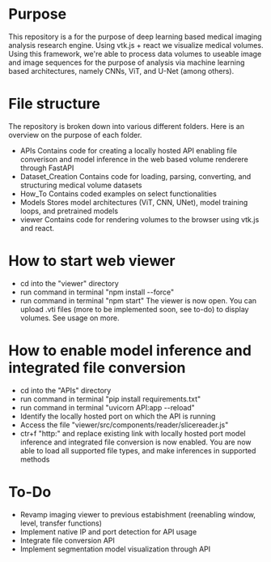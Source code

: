 # Purpose
This repository is a for the purpose of deep learning based medical imaging analysis research engine. Using vtk.js + react we visualize medical volumes. Using this framework, we're able to process data volumes to useable image and image sequences for the purpose of analysis via machine learning based architectures, namely CNNs, ViT, and U-Net (among others). 

# File structure
The repository is broken down into various different folders. Here is an overview on the purpose of each folder. 
- APIs
Contains code for creating a locally hosted API enabling file converison and model inference in the web based volume renderere through FastAPI
- Dataset_Creation
Contains code for loading, parsing, converting, and structuring medical volume datasets
- How_To
Contains coded examples on select functionalities 
- Models
Stores model architectures (ViT, CNN, UNet), model training loops, and pretrained models
- viewer
Contains code for rendering volumes to the browser using vtk.js and react. 

# How to start web viewer
- cd into the "viewer" directory
- run command in terminal "npm install --force"
- run command in terminal "npm start"
The viewer is now open. You can upload .vti files (more to be implemented soon, see to-do) to display volumes. See usage on more. 

# How to enable model inference and integrated file conversion
- cd into the "APIs" directory
- run command in terminal "pip install requirements.txt"
- run command in terminal "uvicorn API:app --reload"
- Identify the locally hosted port on which the API is running
- Access the file "viewer/src/components/reader/slicereader.js"
- ctr+f "http:" and replace existing link with locally hosted port
model inference and integrated file conversion is now enabled. You are now able to load all supported file types, and make inferences in supported methods 

# To-Do
- Revamp imaging viewer to previous estabishment (reenabling window, level, transfer functions)
- Implement native IP and port detection for API usage
- Integrate file conversion API
- Implement segmentation model visualization through API

 
